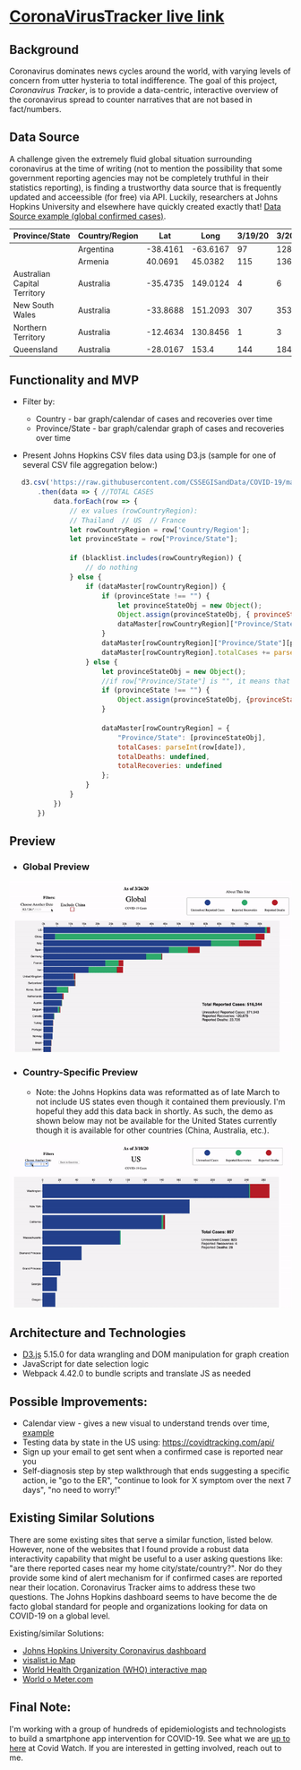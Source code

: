 # [CoronaVirusTracker live link](http://covid19trackerapp.com/)

## Background

Coronavirus dominates news cycles around the world, with varying levels of concern from utter hysteria to total indifference.  The goal of this project, *Coronavirus Tracker*, is to provide a data-centric, interactive overview of the coronavirus spread to counter narratives that are not based in fact/numbers.

## Data Source

A challenge given the extremely fluid global situation surrounding coronavirus at the time of writing (not to mention the possibility that some government reporting agencies may not be completely truthful in their statistics reporting), is finding a trustworthy data source that is frequently updated and acceessible (for free) via API.  Luckily, researchers at Johns Hopkins University and elsewhere have quickly created exactly that!   [Data Source example (global confirmed cases)](https://github.com/CSSEGISandData/COVID-19/blob/master/csse_covid_19_data/csse_covid_19_time_series/time_series_covid19_confirmed_global.csv).  
  
  | Province/State               	| Country/Region 	| Lat      	| Long     	| 3/19/20 	| 3/20/20 	| 3/21/20 	| 3/22/20 	| 3/23/20 	| 3/24/20 	| 3/25/20 	|
|------------------------------	|----------------	|----------	|----------	|---------	|---------	|---------	|---------	|---------	|---------	|---------	|
|                              	| Argentina      	| -38.4161 	| -63.6167 	| 97      	| 128     	| 158     	| 266     	| 301     	| 387     	| 387     	|
|                              	| Armenia        	| 40.0691  	| 45.0382  	| 115     	| 136     	| 160     	| 194     	| 235     	| 249     	| 265     	|
| Australian Capital Territory 	| Australia      	| -35.4735 	| 149.0124 	| 4       	| 6       	| 9       	| 19      	| 3       	| 39      	| 39      	|
| New South Wales              	| Australia      	| -33.8688 	| 151.2093 	| 307     	| 353     	| 436     	| 669     	| 669     	| 818     	| 1029    	|
| Northern Territory           	| Australia      	| -12.4634 	| 130.8456 	| 1       	| 3       	| 3       	| 5       	| 5       	| 6       	| 6       	|
| Queensland                   	| Australia      	| -28.0167 	| 153.4    	| 144     	| 184     	| 221     	| 259     	| 319     	| 397     	| 443     	|
  
  
  
 ## Functionality and MVP
   * Filter by:
     * Country - bar graph/calendar of cases and recoveries over time
     * Province/State - bar graph/calendar graph of cases and recoveries over time
     
   * Present Johns Hopkins CSV files data using D3.js (sample for one of several CSV file aggregation below:)
 ```javascript
    d3.csv('https://raw.githubusercontent.com/CSSEGISandData/COVID-19/master/csse_covid_19_data/csse_covid_19_time_series/time_series_covid19_confirmed_global.csv')
        .then(data => { //TOTAL CASES
            data.forEach(row => {                
                // ex values (rowCountryRegion):
                // Thailand  // US  // France
                let rowCountryRegion = row['Country/Region'];
                let provinceState = row["Province/State"];

                if (blacklist.includes(rowCountryRegion)) {
                    // do nothing
                } else {
                    if (dataMaster[rowCountryRegion]) {
                        if (provinceState !== "") {
                            let provinceStateObj = new Object();
                            Object.assign(provinceStateObj, { provinceState: provinceState, provinceStateCases: parseInt(row[date]) });
                            dataMaster[rowCountryRegion]["Province/State"].push(provinceStateObj);
                        }
                        dataMaster[rowCountryRegion]["Province/State"][provinceState]
                        dataMaster[rowCountryRegion].totalCases += parseInt(row[date])
                    } else {
                        let provinceStateObj = new Object();
                        //if row["Province/State"] is "", it means that there is no province/state data for that row (and likely the country is as granular data as we have)
                        if (provinceState !== "") {
                            Object.assign(provinceStateObj, {provinceState: provinceState, provinceStateCases: parseInt(row[date])});
                        }

                        dataMaster[rowCountryRegion] = { 
                            "Province/State": [provinceStateObj], 
                            totalCases: parseInt(row[date]), 
                            totalDeaths: undefined, 
                            totalRecoveries: undefined 
                        };
                    }
                }
            })
        })
```
     
   
 ## Preview
 
   * ### Global Preview
 
 ![](mockups/gif_overview/global_preview.gif)
 
   * ### Country-Specific Preview
     * Note: the Johns Hopkins data was reformatted as of late March to not include US states even though it contained them previously.  I'm hopeful they add this data back in shortly.  As such, the demo as shown below may not be available for the United States currently though it is available for other countries (China, Australia, etc.).

![](mockups/gif_overview/country_preview.gif)
 
 
 ## Architecture and Technologies
   * [D3.js](https://github.com/d3/d3/wiki) 5.15.0 for data wrangling and DOM manipulation for graph creation
   * JavaScript for date selection logic
   * Webpack 4.42.0 to bundle scripts and translate JS as needed
 
 ## Possible Improvements:
  * Calendar view - gives a new visual to understand trends over time, [example](https://observablehq.com/@d3/calendar-view) 
  * Testing data by state in the US using: https://covidtracking.com/api/
  * Sign up your email to get sent when a confirmed case is reported near you
  * Self-diagnosis step by step walkthrough that ends suggesting a specific action, ie "go to the ER", "continue to look for X symptom over the next 7 days", "no need to worry!"
  
  
## Existing Similar Solutions

There are some existing sites that serve a similar function, listed below.  However, none of the websites that I found provide a robust data interactivity capability that might be useful to a user asking questions like: "are there reported cases near my home city/state/country?".  Nor do they provide some kind of alert mechanism for if confirmed cases are reported near their location.  Coronavirus Tracker aims to address these two questions.  The Johns Hopkins dashboard seems to have become the de facto global standard for people and organizations looking for data on COVID-19 on a global level.

Existing/similar Solutions:
  * [Johns Hopkins University Coronavirus dashboard](https://gisanddata.maps.arcgis.com/apps/opsdashboard/index.html#/bda7594740fd40299423467b48e9ecf6)
  * [visalist.io Map](https://visalist.io/emergency/coronavirus)
  * [World Health Organization (WHO) interactive map](https://experience.arcgis.com/experience/685d0ace521648f8a5beeeee1b9125cd)
  * [World o Meter.com](https://www.worldometers.info/coronavirus/)
  
## Final Note:
I'm working with a group of hundreds of epidemiologists and technologists to build a smartphone app intervention for COVID-19.  See what we are [up to here](https://www.covid-watch.org/) at Covid Watch.  If you are interested in getting involved, reach out to me. 
 
 

